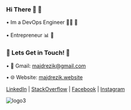 ### Hi There 👋 🍻

   • Im a DevOps Engineer 👨‍💻 🚀 <br><br>
   • Entrepreneur 📊 📆 <br>

### 💬 Lets Get in Touch! 💬

 • 📩 Gmail: majdrezik@gmail.com 

 • 🌐 Website: [majdrezik.website](https://majdrezik.website/)
   
[LinkedIn](https://www.linkedin.com/in/majdrezik/)    |  [StackOverflow](https://stackoverflow.com/users/9124775/majd-rezik)   |   [Facebook](https://www.facebook.com/majd.rezik.6)  |  [Instagram](https://www.instagram.com/majdrezik/?hl=en)


![logo3](https://user-images.githubusercontent.com/39953455/178691231-484f6f31-1729-4bef-b850-60cbb6940483.jpeg)
